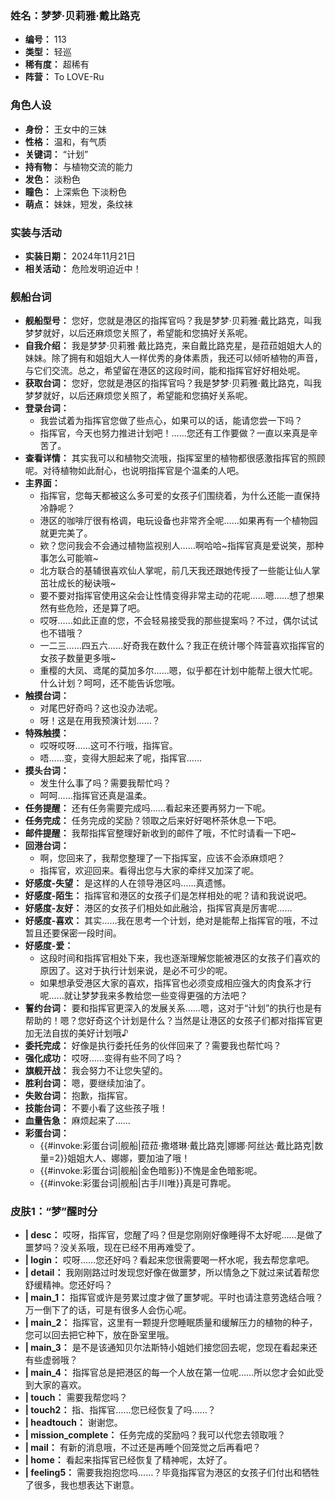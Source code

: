 ### 姓名：梦梦·贝莉雅·戴比路克
* **编号：** 113
* **类型：** 轻巡
* **稀有度：** 超稀有
* **阵营：** To LOVE-Ru


### 角色人设
* **身份：** 王女中的三妹
* **性格：** 温和，有气质
* **关键词：** “计划”
* **持有物：** 与植物交流的能力
* **发色：** 淡粉色
* **瞳色：** 上深紫色 下淡粉色
* **萌点：** 妹妹，短发，条纹袜


### 实装与活动
* **实装日期：** 2024年11月21日
* **相关活动：** 危险发明迫近中！


### 舰船台词
* **舰船型号：** 您好，您就是港区的指挥官吗？我是梦梦·贝莉雅·戴比路克，叫我梦梦就好，以后还麻烦您关照了，希望能和您搞好关系呢。
* **自我介绍：** 我是梦梦·贝莉雅·戴比路克，来自戴比路克星，是菈菈姐姐大人的妹妹。除了拥有和姐姐大人一样优秀的身体素质，我还可以倾听植物的声音，与它们交流。总之，希望留在港区的这段时间，能和指挥官好好相处呢。
* **获取台词：** 您好，您就是港区的指挥官吗？我是梦梦·贝莉雅·戴比路克，叫我梦梦就好，以后还麻烦您关照了，希望能和您搞好关系呢。
* **登录台词：**
  * 我尝试着为指挥官您做了些点心，如果可以的话，能请您尝一下吗？
  * 指挥官，今天也努力推进计划吧！……您还有工作要做？一直以来真是辛苦了。
* **查看详情：** 其实我可以和植物交流哦，指挥室里的植物都很感激指挥官的照顾呢。对待植物如此耐心，也说明指挥官是个温柔的人吧。
* **主界面：**
  * 指挥官，您每天都被这么多可爱的女孩子们围绕着，为什么还能一直保持冷静呢？
  * 港区的咖啡厅很有格调，电玩设备也非常齐全呢……如果再有一个植物园就更完美了。
  * 欸？您问我会不会通过植物监视别人……啊哈哈~指挥官真是爱说笑，那种事怎么可能嘛~
  * 北方联合的基辅很喜欢仙人掌呢，前几天我还跟她传授了一些能让仙人掌茁壮成长的秘诀哦~
  * 要不要对指挥官使用这朵会让性情变得非常主动的花呢……嗯……想了想果然有些危险，还是算了吧。
  * 哎呀……如此正直的您，不会轻易接受我的那些提案吗？不过，偶尔试试也不错哦？
  * 一二三……四五六……好奇我在数什么？我正在统计哪个阵营喜欢指挥官的女孩子数量更多哦~
  * 重樱的大凤、鸢尾的莫加多尔……嗯，似乎都在计划中能帮上很大忙呢。什么计划？呵呵，还不能告诉您哦。
* **触摸台词：**
  * 对尾巴好奇吗？这也没办法呢。
  * 呀！这是在用我预演计划……？
* **特殊触摸：**
  * 哎呀哎呀……这可不行哦，指挥官。
  * 唔……变，变得大胆起来了呢，指挥官……
* **摸头台词：**
  * 发生什么事了吗？需要我帮忙吗？
  * 呵呵……指挥官还真是温柔。
* **任务提醒：** 还有任务需要完成吗……看起来还要再努力一下呢。
* **任务完成：** 任务完成的奖励？领取之后来好好喝杯茶休息一下吧。
* **邮件提醒：** 我帮指挥官整理好新收到的邮件了哦，不忙时请看一下吧~
* **回港台词：**
  * 啊，您回来了，我帮您整理了一下指挥室，应该不会添麻烦吧？
  * 指挥官，欢迎回来。看得出您与大家的牵绊又加深了呢。
* **好感度-失望：** 是这样的人在领导港区吗……真遗憾。
* **好感度-陌生：** 指挥官和港区的女孩子们是怎样相处的呢？请和我说说吧。
* **好感度-友好：** 港区的女孩子们相处如此融洽，指挥官真是厉害呢……
* **好感度-喜欢：** 其实……我在思考一个计划，绝对是能帮上指挥官的哦，不过暂且还要保密一段时间。
* **好感度-爱：**
  * 这段时间和指挥官相处下来，我也逐渐理解您能被港区的女孩子们喜欢的原因了。这对于执行计划来说，是必不可少的呢。
  * 如果想承受港区大家的喜欢，指挥官也必须变成相应强大的肉食系才行呢……就让梦梦我来多教给您一些变得更强的方法吧？
* **誓约台词：** 要和指挥官更深入的发展关系……嗯，这对于“计划”的执行也是有帮助的！嗯？您好奇这个计划是什么？当然是让港区的女孩子们都对指挥官更加无法自拔的美好计划哦♪
* **委托完成：** 好像是执行委托任务的伙伴回来了？需要我也帮忙吗？
* **强化成功：** 哎呀……变得有些不同了吗？
* **旗舰开战：** 我会努力不让您失望的。
* **胜利台词：** 嗯，要继续加油了。
* **失败台词：** 抱歉，指挥官。
* **技能台词：** 不要小看了这些孩子哦！
* **血量告急：** 麻烦起来了……
* **彩蛋台词：**
  * {{#invoke:彩蛋台词|舰船|菈菈·撒塔琳·戴比路克|娜娜·阿丝达·戴比路克|数量=2}}姐姐大人、娜娜，要加油了哦！
  * {{#invoke:彩蛋台词|舰船|金色暗影}}不愧是金色暗影呢。
  * {{#invoke:彩蛋台词|舰船|古手川唯}}真是可靠呢。


### 皮肤1：“梦”醒时分
* **| desc：** 哎呀，指挥官，您醒了吗？但是您刚刚好像睡得不太好呢……是做了噩梦吗？没关系哦，现在已经不用再难受了。
* **| login：** 哎呀……您还好吗？看起来您很需要喝一杯水呢，我去帮您拿吧。
* **| detail：** 我刚刚路过时发现您好像在做噩梦，所以情急之下就过来试着帮您舒缓精神。您还好吗？
* **| main_1：** 指挥官或许是劳累过度才做了噩梦呢。平时也请注意劳逸结合哦？万一倒下了的话，可是有很多人会伤心呢。
* **| main_2：** 指挥官，这里有一颗提升您睡眠质量和缓解压力的植物的种子，您可以回去把它种下，放在卧室里哦。
* **| main_3：** 是不是该通知贝尔法斯特小姐她们接您回去呢，您现在看起来还有些虚弱哦？
* **| main_4：** 指挥官总是把港区的每一个人放在第一位呢……所以您才会如此受到大家的喜欢。
* **| touch：** 需要我帮您吗？
* **| touch2：** 指、指挥官……您已经恢复了吗……？
* **| headtouch：** 谢谢您。
* **| mission_complete：** 任务完成的奖励吗？我可以代您去领取哦？
* **| mail：** 有新的消息哦，不过还是再睡个回笼觉之后再看吧？
* **| home：** 看起来指挥官已经恢复了精神呢，太好了。
* **| feeling5：** 需要我抱抱您吗……？毕竟指挥官为港区的女孩子们付出和牺牲了很多，我也想表达下谢意。
